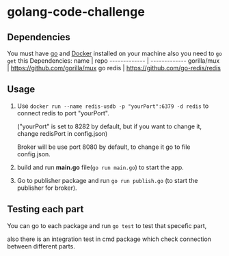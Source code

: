 # golang-code-challenge


## Dependencies
You must have [go](https://golang.org/doc/install) and [Docker](https://www.docker.com/) installed on your machine
also you need to `go get` this Dependencies:
name     | repo
------------- | -------------
  gorilla/mux | https://github.com/gorilla/mux
  go redis    | https://github.com/go-redis/redis 
 
## Usage

1) Use `docker run --name redis-usdb -p "yourPort":6379 -d redis` to connect redis to port "yourPort".

      ("yourPort" is set to 8282 by default, but if you want to change it, change redisPort in config.json)

      Broker will be use port 8080 by default, to change it go to file config.json.

2) build and run **main.go** file(`go run main.go`) to start the app.


3) Go to publisher package and run `go run publish.go` (to start the publisher for broker).

## Testing each part
You can go to each package and run `go test` to test that specefic part,

also there is an integration test in cmd package which check connection between different parts.
